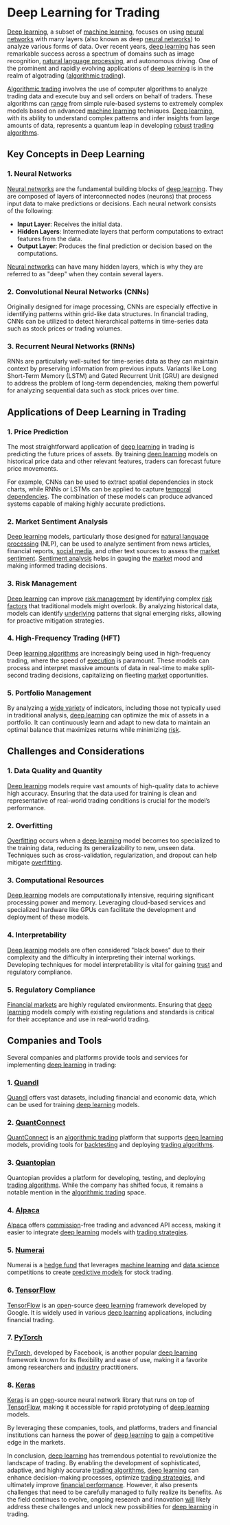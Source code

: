 # Deep Learning for Trading

[Deep learning](../d/deep_learning.md), a subset of [machine learning](../m/machine_learning.md), focuses on using [neural networks](../n/neural_networks_in_trading.md) with many layers (also known as deep [neural networks](../n/neural_networks_in_trading.md)) to analyze various forms of data. Over recent years, [deep learning](../d/deep_learning.md) has seen remarkable success across a spectrum of domains such as image recognition, [natural language processing](../n/natural_language_processing_(nlp)_in_trading.md), and autonomous driving. One of the prominent and rapidly evolving applications of [deep learning](../d/deep_learning.md) is in the realm of algotrading ([algorithmic trading](../a/algorithmic_trading.md)).

[Algorithmic trading](../a/algorithmic_trading.md) involves the use of computer algorithms to analyze trading data and execute buy and sell orders on behalf of traders. These algorithms can [range](../r/range.md) from simple rule-based systems to extremely complex models based on advanced [machine learning](../m/machine_learning.md) techniques. [Deep learning](../d/deep_learning.md), with its ability to understand complex patterns and infer insights from large amounts of data, represents a quantum leap in developing [robust](../r/robust.md) [trading algorithms](../t/trading_algorithms.md).

## Key Concepts in Deep Learning

### 1. Neural Networks

[Neural networks](../n/neural_networks_in_trading.md) are the fundamental building blocks of [deep learning](../d/deep_learning.md). They are composed of layers of interconnected nodes (neurons) that process input data to make predictions or decisions. Each neural network consists of the following:

- **Input Layer**: Receives the initial data.
- **Hidden Layers**: Intermediate layers that perform computations to extract features from the data.
- **Output Layer**: Produces the final prediction or decision based on the computations.

[Neural networks](../n/neural_networks_in_trading.md) can have many hidden layers, which is why they are referred to as "deep" when they contain several layers.

### 2. Convolutional Neural Networks (CNNs)

Originally designed for image processing, CNNs are especially effective in identifying patterns within grid-like data structures. In financial trading, CNNs can be utilized to detect hierarchical patterns in time-series data such as stock prices or trading volumes.

### 3. Recurrent Neural Networks (RNNs)

RNNs are particularly well-suited for time-series data as they can maintain context by preserving information from previous inputs. Variants like Long Short-Term Memory (LSTM) and Gated Recurrent Unit (GRU) are designed to address the problem of long-term dependencies, making them powerful for analyzing sequential data such as stock prices over time.

## Applications of Deep Learning in Trading

### 1. Price Prediction

The most straightforward application of [deep learning](../d/deep_learning.md) in trading is predicting the future prices of assets. By training [deep learning](../d/deep_learning.md) models on historical price data and other relevant features, traders can forecast future price movements.

For example, CNNs can be used to extract spatial dependencies in stock charts, while RNNs or LSTMs can be applied to capture [temporal dependencies](../t/temporal_dependencies_in_trading.md). The combination of these models can produce advanced systems capable of making highly accurate predictions.

### 2. Market Sentiment Analysis

[Deep learning](../d/deep_learning.md) models, particularly those designed for [natural language processing](../n/natural_language_processing_(nlp)_in_trading.md) (NLP), can be used to analyze sentiment from news articles, financial reports, [social media](../s/social_media.md), and other text sources to assess the [market sentiment](../m/market_sentiment.md). [Sentiment analysis](../s/sentiment_analysis.md) helps in gauging the [market](../m/market.md) mood and making informed trading decisions.

### 3. Risk Management

[Deep learning](../d/deep_learning.md) can improve [risk management](../r/risk_management.md) by identifying complex [risk factors](../r/risk_factors_in_trading.md) that traditional models might overlook. By analyzing historical data, models can identify [underlying](../u/underlying.md) patterns that signal emerging risks, allowing for proactive mitigation strategies.

### 4. High-Frequency Trading (HFT)

Deep [learning algorithms](../l/learning_algorithms_in_trading.md) are increasingly being used in high-frequency trading, where the speed of [execution](../e/execution.md) is paramount. These models can process and interpret massive amounts of data in real-time to make split-second trading decisions, capitalizing on fleeting [market](../m/market.md) opportunities.

### 5. Portfolio Management

By analyzing a [wide variety](../w/wide_variety.md) of indicators, including those not typically used in traditional analysis, [deep learning](../d/deep_learning.md) can optimize the mix of assets in a portfolio. It can continuously learn and adapt to new data to maintain an optimal balance that maximizes returns while minimizing [risk](../r/risk.md).

## Challenges and Considerations

### 1. Data Quality and Quantity

[Deep learning](../d/deep_learning.md) models require vast amounts of high-quality data to achieve high accuracy. Ensuring that the data used for training is clean and representative of real-world trading conditions is crucial for the model’s performance.

### 2. Overfitting

[Overfitting](../o/overfitting.md) occurs when a [deep learning](../d/deep_learning.md) model becomes too specialized to the training data, reducing its generalizability to new, unseen data. Techniques such as cross-validation, regularization, and dropout can help mitigate [overfitting](../o/overfitting.md).

### 3. Computational Resources

[Deep learning](../d/deep_learning.md) models are computationally intensive, requiring significant processing power and memory. Leveraging cloud-based services and specialized hardware like GPUs can facilitate the development and deployment of these models.

### 4. Interpretability

[Deep learning](../d/deep_learning.md) models are often considered "black boxes" due to their complexity and the difficulty in interpreting their internal workings. Developing techniques for model interpretability is vital for gaining [trust](../t/trust.md) and regulatory compliance.

### 5. Regulatory Compliance

[Financial markets](../f/financial_market.md) are highly regulated environments. Ensuring that [deep learning](../d/deep_learning.md) models comply with existing regulations and standards is critical for their acceptance and use in real-world trading.

## Companies and Tools

Several companies and platforms provide tools and services for implementing [deep learning](../d/deep_learning.md) in trading:

### 1. [Quandl](https://www.quandl.com/)

[Quandl](../q/quandl.md) offers vast datasets, including financial and economic data, which can be used for training [deep learning](../d/deep_learning.md) models.

### 2. [QuantConnect](https://www.quantconnect.com/)

[QuantConnect](../q/quantconnect.md) is an [algorithmic trading](../a/algorithmic_trading.md) platform that supports [deep learning](../d/deep_learning.md) models, providing tools for [backtesting](../b/backtesting.md) and deploying [trading algorithms](../t/trading_algorithms.md).

### 3. [Quantopian](https://www.quantopian.com/)

Quantopian provides a platform for developing, testing, and deploying [trading algorithms](../t/trading_algorithms.md). While the company has shifted focus, it remains a notable mention in the [algorithmic trading](../a/algorithmic_trading.md) space.

### 4. [Alpaca](https://alpaca.markets/)

[Alpaca](../a/alpaca.md) offers [commission](../c/commission.md)-free trading and advanced API access, making it easier to integrate [deep learning](../d/deep_learning.md) models with [trading strategies](../t/trading_strategies.md).

### 5. [Numerai](https://numer.ai/)

Numerai is a [hedge fund](../h/hedge_fund.md) that leverages [machine learning](../m/machine_learning.md) and [data science](../d/data_science_in_trading.md) competitions to create [predictive models](../p/predictive_models_in_trading.md) for stock trading.

### 6. [TensorFlow](https://www.tensorflow.org/)

[TensorFlow](../t/tensorflow.md) is an [open](../o/open.md)-source [deep learning](../d/deep_learning.md) framework developed by Google. It is widely used in various [deep learning](../d/deep_learning.md) applications, including financial trading.

### 7. [PyTorch](https://pytorch.org/)

[PyTorch](../p/pytorch.md), developed by Facebook, is another popular [deep learning](../d/deep_learning.md) framework known for its flexibility and ease of use, making it a favorite among researchers and [industry](../i/industry.md) practitioners.

### 8. [Keras](https://keras.io/)

[Keras](../k/keras.md) is an [open](../o/open.md)-source neural network library that runs on top of [TensorFlow](../t/tensorflow.md), making it accessible for rapid prototyping of [deep learning](../d/deep_learning.md) models.

By leveraging these companies, tools, and platforms, traders and financial institutions can harness the power of [deep learning](../d/deep_learning.md) to [gain](../g/gain.md) a competitive edge in the markets.

In conclusion, [deep learning](../d/deep_learning.md) has tremendous potential to revolutionize the landscape of trading. By enabling the development of sophisticated, adaptive, and highly accurate [trading algorithms](../t/trading_algorithms.md), [deep learning](../d/deep_learning.md) can enhance decision-making processes, optimize [trading strategies](../t/trading_strategies.md), and ultimately improve [financial performance](../f/financial_performance.md). However, it also presents challenges that need to be carefully managed to fully realize its benefits. As the field continues to evolve, ongoing research and innovation [will](../w/will.md) likely address these challenges and unlock new possibilities for [deep learning](../d/deep_learning.md) in trading.